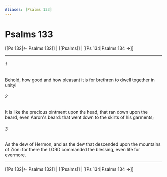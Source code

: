 ```yaml
---
Aliases: [Psalms 133]
---
```

# Psalms 133

[[Ps 132|← Psalms 132]] | [[Psalms]] | [[Ps 134|Psalms 134 →]]
***



###### 1 
Behold, how good and how pleasant it is for brethren to dwell together in unity! 

###### 2 
It is like the precious ointment upon the head, that ran down upon the beard, even Aaron's beard: that went down to the skirts of his garments; 

###### 3 
As the dew of Hermon, and as the dew that descended upon the mountains of Zion: for there the LORD commanded the blessing, even life for evermore.

***
[[Ps 132|← Psalms 132]] | [[Psalms]] | [[Ps 134|Psalms 134 →]]
